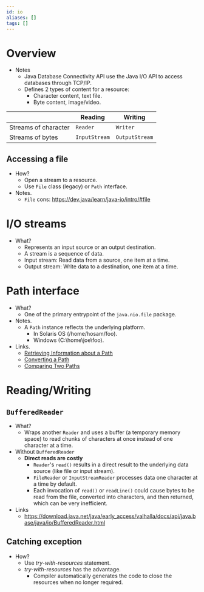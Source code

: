 ```yaml
---
id: io
aliases: []
tags: []
---
```

# Overview
- Notes
    - Java Database Connectivity API use the Java I/O API to access databases through TCP/IP.
    - Defines 2 types of content for a resource:
        - Character content, text file.
        - Byte content, image/video.

|                      | Reading       | Writing        |
| -------------------- | ------------- | -------------- |
| Streams of character | `Reader`      | `Writer`       |
| Streams of bytes     | `InputStream` | `OutputStream` |
## Accessing a file
- How?
    - Open a stream to a resource.
    - Use `File` class (legacy) or `Path` interface.
- Notes.
    - `File` cons: https://dev.java/learn/java-io/intro/#file
# I/O streams
- What?
    - Represents an input source or an output destination.
    - A stream is a sequence of data.
    - Input stream: Read data from a source, one item at a time.
    - Output stream: Write data to a destination, one item at a time.
# Path interface
- What?
    - One of the primary entrypoint of the `java.nio.file` package.
- Notes.
    - A `Path` instance reflects the underlying platform.
        - In Solaris OS (/home/hosam/foo).
        - Windows (C:\home\joe\foo).
- Links.
    - [Retrieving Information about a Path](https://dev.java/learn/java-io/file-system/path/#getting-info)
    - [Converting a Path](https://dev.java/learn/java-io/file-system/path/#getting-info)
    - [Comparing Two Paths](https://dev.java/learn/java-io/file-system/path/#joining)
# Reading/Writing
## `BufferedReader`
- What?
    - Wraps another `Reader` and uses a buffer (a temporary memory space) to read chunks of characters at once instead of one character at a time.
- Without `BufferedReader`
    - **Direct reads are costly**
        - `Reader`'s `read()` results in a direct result to the underlying data source (like file or input stream).
        - `FileReader` or `InputStreamReader` processes data one character at a time by default.
        - Each invocation of `read()` or `readLine()` could cause bytes to be read from the file, converted into characters, and then returned, which can be very inefficient.
- Links
    - https://download.java.net/java/early_access/valhalla/docs/api/java.base/java/io/BufferedReader.html
## Catching exception
- How?
    - Use *try-with-resources* statement.
    - *try-with-resources* has the advantage.
        - Compiler automatically generates the code to close the resources when no longer required.
